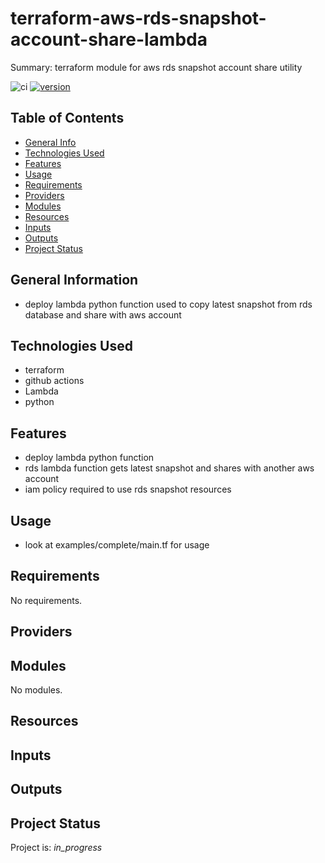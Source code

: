 # terraform-aws-rds-snapshot-account-share-lambda

Summary: terraform module for aws rds snapshot account share utility

![ci](https://github.com/conventional-changelog/standard-version/workflows/ci/badge.svg)
[![version](https://img.shields.io/badge/version-1.x-yellow.svg)](https://semver.org)

## Table of Contents
* [General Info](#general-information)
* [Technologies Used](#technologies-used)
* [Features](#Features)
* [Usage](#usage)
* [Requirements](#Requirements)
* [Providers](#Providers)
* [Modules](#Modules)
* [Resources](#Resources)
* [Inputs](#Inputs)
* [Outputs](#Outputs)
* [Project Status](#project-status)

## General Information
- deploy lambda python function used to copy latest snapshot from rds database and share with aws account

## Technologies Used
- terraform
- github actions
- Lambda
- python

## Features

* deploy lambda python function
* rds lambda function gets latest snapshot and shares with another aws account
* iam policy required to use rds snapshot resources

## Usage

* look at examples/complete/main.tf for usage

<!-- BEGIN_TF_DOCS -->
## Requirements

No requirements.

## Providers


## Modules

No modules.

## Resources

## Inputs



## Outputs


<!-- END_TF_DOCS -->


## Project Status
Project is: _in_progress_ 
